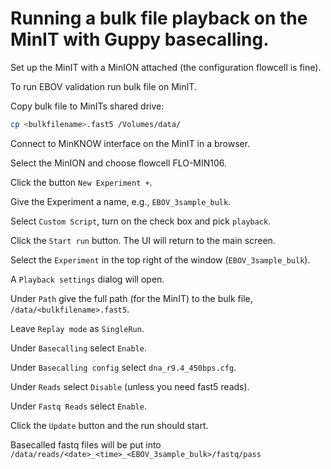 # Running a bulk file playback on the MinIT with Guppy basecalling.

Set up the MinIT with a MinION attached (the configuration flowcell is fine).

To run EBOV validation run bulk file on MinIT.

Copy bulk file to MinITs shared drive:

```bash
cp <bulkfilename>.fast5 /Volumes/data/
```

Connect to MinKNOW interface on the MinIT in a browser.

Select the MinION and choose flowcell FLO-MIN106.

Click the button `New Experiment +`.

Give the Experiment a name, e.g., `EBOV_3sample_bulk`.

Select `Custom Script`, turn on the check box and pick `playback`.

Click the `Start run` button. The UI will return to the main screen.

Select the `Experiment` in the top right of the window (`EBOV_3sample_bulk`).

A `Playback settings` dialog will open.

Under `Path` give the full path (for the MinIT) to the bulk file, `/data/<bulkfilename>.fast5`.

Leave `Replay mode` as `SingleRun`.

Under `Basecalling` select `Enable`.

Under `Basecalling config` select `dna_r9.4_450bps.cfg`.

Under `Reads` select `Disable` (unless you need fast5 reads).

Under `Fastq Reads` select `Enable`.

Click the `Update` button and the run should start.

Basecalled fastq files will be put into `/data/reads/<date>_<time>_<EBOV_3sample_bulk>/fastq/pass`

